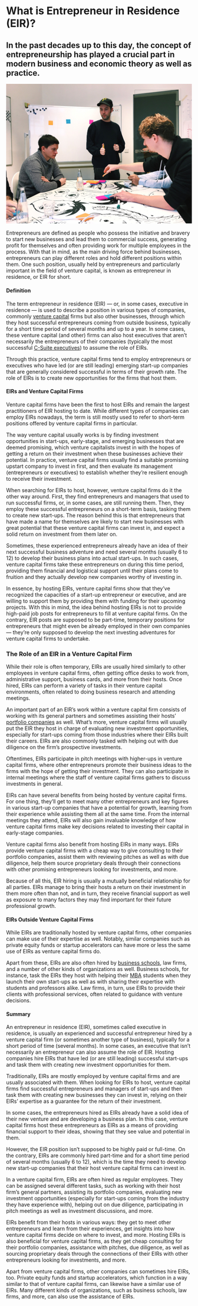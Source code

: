 # What is Entrepreneur in Residence (EIR)?

## In the past decades up to this day, the concept of entrepreneurship has played a crucial part in modern business and economic theory as well as practice.

![Entrepreneur in residence](./img/men-working-in-an-office_t20_EPk6VY.jpeg)

Entrepreneurs are defined as people who possess the initiative and bravery to start new businesses and lead them to commercial success, generating profit for themselves and often providing work for multiple employees in the process. With that in mind, as the main driving force behind businesses, entrepreneurs can play different roles and hold different positions within them. One such position, usually held by entrepreneurs and particularly important in the field of venture capital, is known as entrepreneur in residence, or EIR for short.

#### Definition

The term entrepreneur in residence (EIR) — or, in some cases, executive in residence — is used to describe a position in various types of companies, commonly [venture capital](https://www.businessnewsdaily.com/4252-venture-capital.html) firms but also other businesses, through which they host successful entrepreneurs coming from outside business, typically for a short time period of several months and up to a year. In some cases, these venture capital (and other) firms can also host executives that aren’t necessarily the entrepreneurs of their companies (typically the most successful [C-Suite executives](https://rev.team/kb/c-level-c-suite-executives)) to assume the role of EIRs.

Through this practice, venture capital firms tend to employ entrepreneurs or executives who have led (or are still leading) emerging start-up companies that are generally considered successful in terms of their growth rate. The role of EIRs is to create new opportunities for the firms that host them.

#### EIRs and Venture Capital Firms

Venture capital firms have been the first to host EIRs and remain the largest practitioners of EIR hosting to date. While different types of companies can employ EIRs nowadays, the term is still mostly used to refer to short-term positions offered by venture capital firms in particular.

The way venture capital usually works is by finding investment opportunities in start-ups, early-stage, and emerging businesses that are deemed promising, which venture capitalists invest in with the hopes of getting a return on their investment when these businesses achieve their potential. In practice, venture capital firms usually find a suitable promising upstart company to invest in first, and then evaluate its management (entrepreneurs or executives) to establish whether they’re resilient enough to receive their investment.

When searching for EIRs to host, however, venture capital firms do it the other way around. First, they find entrepreneurs and managers that used to run successful firms, or, in some cases, are still running them. Then, they employ these successful entrepreneurs on a short-term basis, tasking them to create new start-ups. The reason behind this is that entrepreneurs that have made a name for themselves are likely to start new businesses with great potential that these venture capital firms can invest in, and expect a solid return on investment from them later on.

Sometimes, these experienced entrepreneurs already have an idea of their next successful business adventure and need several months (usually 6 to 12) to develop their business plans into actual start-ups. In such cases, venture capital firms take these entrepreneurs on during this time period, providing them financial and logistical support until their plans come to fruition and they actually develop new companies worthy of investing in.

In essence, by hosting EIRs, venture capital firms show that they’ve recognized the capacities of a start-up entrepreneur or executive, and are willing to support them by providing them with funding for their upcoming projects. With this in mind, the idea behind hosting EIRs is not to provide high-paid job posts for entrepreneurs to fill at venture capital firms. On the contrary, EIR posts are supposed to be part-time, temporary positions for entrepreneurs that might even be already employed in their own companies — they’re only supposed to develop the next investing adventures for venture capital firms to undertake.

### The Role of an EIR in a Venture Capital Firm

While their role is often temporary, EIRs are usually hired similarly to other employees in venture capital firms, often getting office desks to work from, administrative support, business cards, and more from their hosts. Once hired, EIRs can perform a variety of tasks in their venture capital environments, often related to doing business research and attending meetings.

An important part of an EIR’s work within a venture capital firm consists of working with its general partners and sometimes assisting their hosts’ [portfolio companies](https://corporatefinanceinstitute.com/resources/knowledge/strategy/portfolio-company/) as well. What’s more, venture capital firms will usually put the EIR they host in charge of evaluating new investment opportunities, especially for start-ups coming from those industries where their EIRs built their careers. EIRs are also commonly tasked with helping out with due diligence on the firm’s prospective investments.

Oftentimes, EIRs participate in pitch meetings with higher-ups in venture capital firms, where other entrepreneurs promote their business ideas to the firms with the hope of getting their investment. They can also participate in internal meetings where the staff of venture capital firms gathers to discuss investments in general.

EIRs can have several benefits from being hosted by venture capital firms. For one thing, they’ll get to meet many other entrepreneurs and key figures in various start-up companies that have a potential for growth, learning from their experience while assisting them all at the same time. From the internal meetings they attend, EIRs will also gain invaluable knowledge of how venture capital firms make key decisions related to investing their capital in early-stage companies.

Venture capital firms also benefit from hosting EIRs in many ways. EIRs provide venture capital firms with a cheap way to give consulting to their portfolio companies, assist them with reviewing pitches as well as with due diligence, help them source proprietary deals through their connections with other promising entrepreneurs looking for investments, and more.

Because of all this, EIR hiring is usually a mutually beneficial relationship for all parties. EIRs manage to bring their hosts a return on their investment in them more often than not, and in turn, they receive financial support as well as exposure to many factors they may find important for their future professional growth.

#### EIRs Outside Venture Capital Firms

While EIRs are traditionally hosted by venture capital firms, other companies can make use of their expertise as well. Notably, similar companies such as private equity funds or startup accelerators can have more or less the same use of EIRs as venture capital firms do.

Apart from these, EIRs are also often hired by [business schools](https://marketbusinessnews.com/financial-glossary/business-school/), law firms, and a number of other kinds of organizations as well. Business schools, for instance, task the EIRs they host with helping their [MBA](https://www.bschools.org/faq/what-is-an-mba) students when they launch their own start-ups as well as with sharing their expertise with students and professors alike. Law firms, in turn, use EIRs to provide their clients with professional services, often related to guidance with venture decisions.

#### Summary

An entrepreneur in residence (EIR), sometimes called executive in residence, is usually an experienced and successful entrepreneur hired by a venture capital firm (or sometimes another type of business), typically for a short period of time (several months). In some cases, an executive that isn’t necessarily an entrepreneur can also assume the role of EIR. Hosting companies hire EIRs that have led (or are still leading) successful start-ups and task them with creating new investment opportunities for them.

Traditionally, EIRs are mostly employed by venture capital firms and are usually associated with them. When looking for EIRs to host, venture capital firms find successful entrepreneurs and managers of start-ups and then task them with creating new businesses they can invest in, relying on their EIRs’ expertise as a guarantee for the return of their investment.

In some cases, the entrepreneurs hired as EIRs already have a solid idea of their new venture and are developing a business plan. In this case, venture capital firms host these entrepreneurs as EIRs as a means of providing financial support to their ideas, showing that they see value and potential in them.

However, the EIR position isn’t supposed to be highly paid or full-time. On the contrary, EIRs are commonly hired part-time and for a short time period of several months (usually 6 to 12), which is the time they need to develop new start-up companies that their host venture capital firms can invest in.

In a venture capital firm, EIRs are often hired as regular employees. They can be assigned several different tasks, such as working with their host firm’s general partners, assisting its portfolio companies, evaluating new investment opportunities (especially for start-ups coming from the industry they have experience with), helping out on due diligence, participating in pitch meetings as well as investment discussions, and more.

EIRs benefit from their hosts in various ways: they get to meet other entrepreneurs and learn from their experiences, get insights into how venture capital firms decide on where to invest, and more. Hosting EIRs is also beneficial for venture capital firms, as they get cheap consulting for their portfolio companies, assistance with pitches, due diligence, as well as sourcing proprietary deals through the connections of their EIRs with other entrepreneurs looking for investments, and more.

Apart from venture capital firms, other companies can sometimes hire EIRs, too. Private equity funds and startup accelerators, which function in a way similar to that of venture capital firms, can likewise have a similar use of EIRs. Many different kinds of organizations, such as business schools, law firms, and more, can also use the assistance of EIRs.